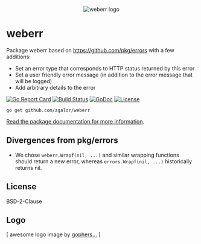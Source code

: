 <p align="center">
  <img src="https://raw.githubusercontent.com/zgalor/weberr/master/img/weberr-logo.png" alt="weberr logo">
</p>

# weberr
Package weberr based on https://github.com/pkg/errors with a few additions:
* Set an error type that corresponds to HTTP status returned by this error
* Set a user friendly error message (in addition to the error message that will be logged)
* Add arbitrary details to the error

[![Go Report Card](https://goreportcard.com/badge/github.com/zgalor/weberr)](https://goreportcard.com/report/github.com/zgalor/weberr)
[![Build Status](https://travis-ci.org/zgalor/weberr.svg?branch=master)](https://travis-ci.org/zgalor/weberr)
[![GoDoc](https://godoc.org/github.com/zgalor/weberr?status.svg)](https://godoc.org/github.com/zgalor/weberr)
[![License](https://img.shields.io/badge/License-BSD--2--Clause-blue.svg)](https://opensource.org/licenses/BSD-2-Clause)

`go get github.com/zgalor/weberr`

[Read the package documentation for more information](https://godoc.org/github.com/zgalor/weberr).

## Divergences from pkg/errors

* We chose `weberr.Wrapf(nil, ...)` and similar wrapping functions should return a new error, whereas `errors.Wrapf(nil, ...)` historically returns nil.

## License

BSD-2-Clause

## Logo

[ awesome logo image by [gophers...](https://github.com/egonelbre/gophers) ]

